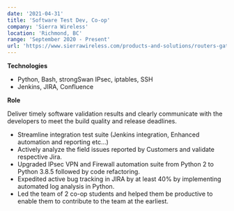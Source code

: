 ```yaml
---
date: '2021-04-31'
title: 'Software Test Dev, Co-op'
company: 'Sierra Wireless'
location: 'Richmond, BC'
range: 'September 2020 - Present'
url: 'https://www.sierrawireless.com/products-and-solutions/routers-gateways/mg90/'
---
```


**Technologies**

- Python, Bash, strongSwan IPsec, iptables, SSH
- Jenkins, JIRA, Confluence

**Role**

Deliver timely software validation results and clearly communicate with the developers to meet the build quality and release
deadlines.

- Streamline integration test suite (Jenkins integration, Enhanced automation and reporting etc...)
- Actively analyze the field issues reported by Customers and validate respective Jira.
- Upgraded IPsec VPN and Firewall automation suite from Python 2 to Python 3.8.5 followed by code refactoring.
- Expedited active bug tracking in JIRA by at least 40% by implementing automated log analysis in Python.
- Led the team of 2 co-op students and helped them be productive to enable them to contribute to the team at the earliest.

